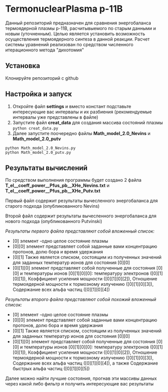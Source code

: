 # TermonuclearPlasma p-11B

Данный репозиторий предназначен для сравнения энергобаланса термоядерной плазмы p-11B, расчитывыемого по старым данными и новым (уточненным). Целью является установить возможность осуществления термоядерного синтеза в данной реакции. Расчет системы уравнений реализован по средством численного итерационного метода "дихотомия"

## Установка 
Клонируйте репозиторий с github

## Настройка и запуск
1. Откройте файл __settings__ и вместо констант подставьте интересующие вас интервалы и их разбиения (рекомендуемые интервалы уже представлены в файле)
2. Запустите файл __creat_data__ для создания массива состояний плазмы
`python creat_data.py`
3. Далее запустите поочередно файлы __Math_model_2.0_Nevins__ и __Math_model_2.0_putv__
```
python Math_model_2.0_Nevins.py
python Math_model_2.0_putv.py
```
## Результаты вычислений
По средством выполнения программы будет создано 2 файла __T_el__coeff_power__Pfus_pb__XHe_Nevins.txt__ и
__T_el__coeff_power__Pfus_pb__XHe_Putv.txt__

Первый файл содержит результаты вычесленного энергобаланса для старого подхода (опубликованного Nevins)

Второй файл содержит результаты вычесленного энергобаланса для нового подхода (опубликованного Putvinski)

_Результаты первого файла представляют собой вложенный список:_
* [0] элемент -одно целое состояние плазмы
* [0][0] элемент представляет собой заданные вами концентрацию протонов, долю бора и время удержания
* [0][1] Также является списком, состоящим из полученных значений для заданных температур ионов для состояния [0][0]
* [0][1][0] элемент представляет собой полученные для состояния [0][0] и температуры ионов [0][1][0][0]: температуру электронов ([0][1][0][1]), Коэффициент усиления мощности ([0][1][0][2]), Отношение термоядерной мощности к тормозному излучению ([0][1][0][3]), Содержание всех альфа частиц ([0][1][0][4])

_Результаты второго файла представляют собой похожий вложенный список:_
* [0] элемент -одно целое состояние плазмы
* [0][0] элемент представляет собой заданные вами концентрацию протонов, долю бора и время удержания
* [0][1] Также является списком, состоящим из полученных значений для заданных температур ионов для состояния [0][0]
* [0][1][0] элемент представляет собой полученные для состояния [0][0] и температуры ионов [0][1][0][0]: температуру электронов ([0][1][0][1]), Коэффициент усиления мощности ([0][1][0][2]), Отношение термоядерной мощности к тормозному излучению ([0][1][0][3]), Содержание всех альфа частиц ([0][1][0][4]), а также Содержание быстрых альфа частиц ([0][1][0][5])

Далее можно найти лучшие состояния, прогнав эти массивы данных через какой либо фильтр и получить интересующие вас результаты